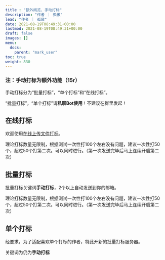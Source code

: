 ```yaml
---
title : "额外阅览、手动打标"
description: "作者 ｜ 孤傲"
lead: "作者 ｜ 孤傲"
date: 2021-08-19T08:49:31+00:00
lastmod: 2021-08-19T08:49:31+00:00
draft: false 
images: []
menu:
  docs:
    parent: "mark_user"
toc: true
weight: 830
---
```


### 注：手动打标为额外功能（15r）

手动打标分为“批量打标”，“单个打标”和“在线打标”。

“批量打标”，“单个打标”请**私聊Bot使用**！不建议在群里发起！

## 在线打标

欢迎使用[在线上传文件打标](https://skin-api-sq.gushao.club/hand)。

理论打标数量无限制，根据测试一次性打100个左右没有问题，建议一次性打50个，超过50个打第二次。可以同时进行。（第一次发送完毕后马上连续开启第二次）

## 批量打标

批量打标关键词**手动打标**，2个以上自动发送到你的邮箱。

理论打标数量无限制，根据测试一次性打100个左右没有问题，建议一次性打50个，超过50个打第二次。可以同时进行。（第一次发送完毕后马上连续开启第二次）

## 单个打标

经要求，为了适配喜欢单个打标的作者，特此开新的批量打标服务器。

关键词为仍为**手动打标**

